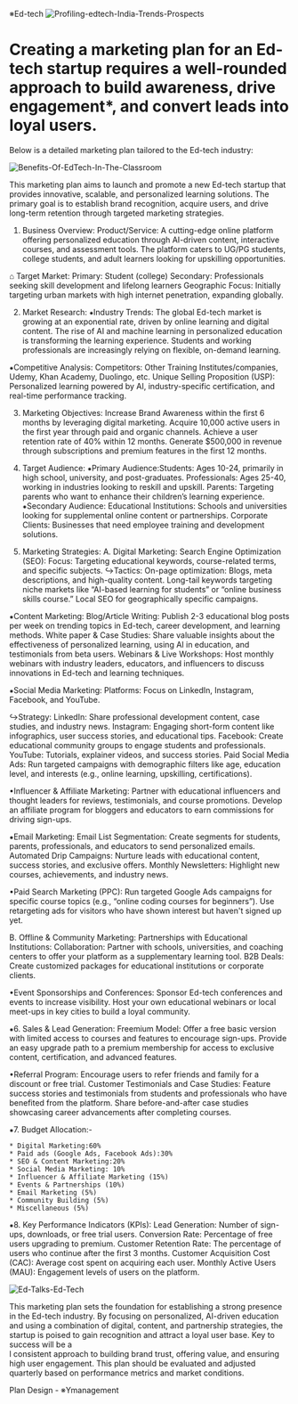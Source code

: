 ※Ed-tech
![Profiling-edtech-India-Trends-Prospects](https://github.com/user-attachments/assets/d8427e8b-e5d2-46b2-b04c-4089daecd6a4)


# Creating a marketing plan for an Ed-tech startup requires a well-rounded approach to build awareness, drive engagement*, and convert leads into loyal users. 

Below is a detailed marketing plan tailored to the Ed-tech industry:

![Benefits-Of-EdTech-In-The-Classroom](https://github.com/user-attachments/assets/f103db91-9df9-4266-b3ae-7a0f8da6126f)

   This marketing plan aims to launch and promote a new Ed-tech 
startup that provides innovative, scalable, and personalized learning solutions. The primary goal is to 
establish brand recognition, acquire users, and drive long-term retention through targeted marketing strategies.

1. Business Overview:
  Product/Service: A cutting-edge online platform offering personalized education through AI-driven content, interactive courses, and assessment tools. The platform 
  caters to UG/PG students, college students, and adult learners looking for upskilling opportunities.

⌂ Target Market: 
 Primary: Student (college)
 Secondary: Professionals seeking skill development and lifelong learners
 Geographic Focus: Initially targeting urban markets with high internet penetration, expanding globally.

2. Market Research:
 ⁕Industry Trends:
 The global Ed-tech market is growing at an exponential rate, driven by online learning and digital content.
 The rise of AI and machine learning in personalized education is transforming the learning experience.
 Students and working professionals are increasingly relying on flexible, on-demand learning.

⁕Competitive Analysis: 
Competitors: Other Training Institutes/companies, Udemy, Khan Academy, Duolingo, etc.
Unique Selling Proposition (USP): Personalized learning powered by AI, industry-specific certification, and real-time performance tracking.

3. Marketing Objectives:
 Increase Brand Awareness within the first 6 months by leveraging digital marketing.
 Acquire 10,000 active users in the first year through paid and organic channels.
 Achieve a user retention rate of 40% within 12 months.
 Generate $500,000 in revenue through subscriptions and premium features in the first 12 months.

4. Target Audience:
 ⁕Primary Audience:Students: Ages 10-24, primarily in high school, university, and post-graduates.
   Professionals: Ages 25-40, working in industries looking to reskill and upskill.
   Parents: Targeting parents who want to enhance their children’s learning experience.
 ⁕Secondary Audience: 
   Educational Institutions: Schools and universities looking for supplemental online content or partnerships.
   Corporate Clients: Businesses that need employee training and development solutions.

6. Marketing Strategies:
A. Digital Marketing:
 Search Engine Optimization (SEO):
 Focus: Targeting educational keywords, course-related terms, and specific subjects.
↪Tactics: 
 On-page optimization: Blogs, meta descriptions, and high-quality content.
 Long-tail keywords targeting niche markets like “AI-based learning for students” or “online business skills course.”
 Local SEO for geographically specific campaigns.

⁕Content Marketing:
 Blog/Article Writing: Publish 2-3 educational blog posts per week on trending topics in Ed-tech, career development, and learning methods.
 White paper & Case Studies: Share valuable insights about the effectiveness of personalized learning, using AI in education, and testimonials from beta users.
 Webinars & Live Workshops: Host monthly webinars with industry leaders, educators, and influencers to discuss innovations in Ed-tech and learning techniques.

⁕Social Media Marketing:
 Platforms: Focus on LinkedIn, Instagram, Facebook, and YouTube.

↪Strategy: 
 LinkedIn: Share professional development content, case studies, and industry news.
 Instagram: Engaging short-form content like infographics, user success stories, and educational tips.
 Facebook: Create educational community groups to engage students and professionals.
 YouTube: Tutorials, explainer videos, and success stories.
 Paid Social Media Ads: Run targeted campaigns with demographic filters like age, education level, and interests (e.g., online learning, upskilling, certifications).

 •Influencer & Affiliate Marketing:
 Partner with educational influencers and thought leaders for reviews, testimonials, and course promotions.
 Develop an affiliate program for bloggers and educators to earn commissions for driving sign-ups.

 ⁕Email Marketing:
  Email List Segmentation: Create segments for students, parents, professionals, and educators to send personalized emails.
  Automated Drip Campaigns: Nurture leads with educational content, success stories, and exclusive offers.
  Monthly Newsletters: Highlight new courses, achievements, and industry news.

  •Paid Search Marketing (PPC):
  Run targeted Google Ads campaigns for specific course topics (e.g., “online coding courses for beginners”).
  Use retargeting ads for visitors who have shown interest but haven't signed up yet.

  B. Offline & Community Marketing:
   Partnerships with Educational Institutions:
   Collaboration: Partner with schools, universities, and coaching centers to offer your platform as a supplementary learning tool.
   B2B Deals: Create customized packages for educational institutions or corporate clients.
  
  •Event Sponsorships and Conferences:
   Sponsor Ed-tech conferences and events to increase visibility.
   Host your own educational webinars or local meet-ups in key cities to build a loyal community.

  ⁕6. Sales & Lead Generation:
   Freemium Model:
   Offer a free basic version with limited access to courses and features to encourage sign-ups.
   Provide an easy upgrade path to a premium membership for access to exclusive content, certification, and advanced features.

   •Referral Program:
       Encourage users to refer friends and family for a discount or free trial.
       Customer Testimonials and Case Studies:
       Feature success stories and testimonials from students and professionals who have benefited from the platform.
       Share before-and-after case studies showcasing career advancements after completing courses.

   ⁕7. Budget Allocation:-
   
    * Digital Marketing:60%
    * Paid ads (Google Ads, Facebook Ads):30%
    * SEO & Content Marketing:20%
    * Social Media Marketing: 10%
    * Influencer & Affiliate Marketing (15%)
    * Events & Partnerships (10%)
    * Email Marketing (5%)
    * Community Building (5%)
    * Miscellaneous (5%)

  ⁕8. Key Performance Indicators (KPIs):
      Lead Generation: Number of sign-ups, downloads, or free trial users.
      Conversion Rate: Percentage of free users upgrading to premium.
      Customer Retention Rate: The percentage of users who continue after the first 3 months.
      Customer Acquisition Cost (CAC): Average cost spent on acquiring each user.
      Monthly Active Users (MAU): Engagement levels of users on the platform.

  ![Ed-Talks-Ed-Tech](https://github.com/user-attachments/assets/55f4c791-7f55-45aa-a7c1-52358c6d925a)

  This marketing plan sets the foundation for establishing a strong presence in the Ed-tech industry. By focusing on personalized, AI-driven education and using a combination of digital, content, and partnership strategies, the startup is poised to gain recognition and attract a loyal user base. Key to success will be a       
l consistent approach to building brand trust, offering value, and ensuring high user engagement.
 This plan should be evaluated and adjusted quarterly based on performance metrics and market conditions.

Plan Design - ※Ymanagement
